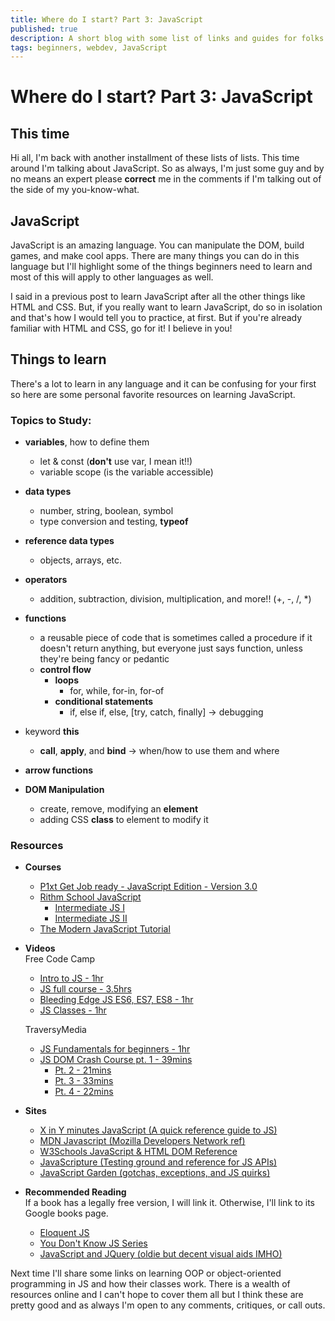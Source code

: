 ```yaml
---
title: Where do I start? Part 3: JavaScript
published: true
description: A short blog with some list of links and guides for folks starting out.
tags: beginners, webdev, JavaScript
---
```

# Where do I start? Part 3: JavaScript
## This time
Hi all, I'm back with another installment of these lists of lists. This time around I'm talking about JavaScript. So as always, I'm just some guy and by no means an expert please **correct** me in the comments if I'm talking out of the side of my you-know-what.
## JavaScript
JavaScript is an amazing language. You can manipulate the DOM, build games, and make cool apps. There are many things you can do in this language but I'll highlight some of the things beginners need to learn and most of this will apply to other languages as well.

I said in a previous post to learn JavaScript after all the other things like HTML and CSS. But, if you really want to learn JavaScript, do so in isolation and that's how I would tell you to practice, at first. But if you're already familiar with HTML and CSS, go for it! I believe in you!

## Things to learn
There's a lot to learn in any language and it can be confusing for your first so here are some personal favorite resources on learning JavaScript.
### Topics to Study:
- **variables**, how to define them
     - let & const (**don't** use var, I mean it!!)
     - variable scope (is the variable accessible)
- **data types**
     - number, string, boolean, symbol
     - type conversion and testing, **typeof**
- **reference data types**
     - objects, arrays, etc.
- **operators**
     - addition, subtraction, division, multiplication, and more!! (+, -, /, *)
- **functions**
     - a reusable piece of code that is sometimes called a procedure if it doesn't return anything, but everyone just says function, unless they're being fancy or pedantic
     - **control flow**
          - **loops**
               - for, while, for-in, for-of
          - **conditional statements**
               - if, else if, else, [try, catch, finally] -> debugging
- keyword **this**
     - **call**, **apply**, and **bind** -> when/how to use them and where
- **arrow functions**

- **DOM Manipulation**
     - create, remove, modifying an **element**
     - adding CSS **class** to element to modify it

### Resources
- **Courses**
     - [P1xt Get Job ready - JavaScript Edition - Version 3.0 ](https://github.com/P1xt/p1xt-guides/blob/master/job-ready-javascript-edition-3.0.md)
     - [Rithm School JavaScript](https://www.rithmschool.com/courses/javascript)
          - [Intermediate JS I](https://www.rithmschool.com/courses/intermediate-javascript)
          - [Intermediate JS II](https://www.rithmschool.com/courses/advanced-javascript-part-2)
     - [The Modern JavaScript Tutorial](https://javascript.info/)
- **Videos**   
     Free Code Camp
     - [Intro to JS - 1hr](https://www.youtube.com/watch?v=_y9oxzTGERs)
     - [JS full course - 3.5hrs](https://www.youtube.com/watch?v=PkZNo7MFNFg)
     - [Bleeding Edge JS ES6, ES7, ES8 - 1hr](https://www.youtube.com/watch?v=nZ1DMMsyVyI)
     - [JS Classes - 1hr](https://www.youtube.com/watch?v=2ZphE5HcQPQ)

     TraversyMedia
     - [JS Fundamentals for beginners - 1hr](https://www.youtube.com/watch?v=vEROU2XtPR8)
     - [JS DOM Crash Course pt. 1 - 39mins](https://www.youtube.com/watch?v=0ik6X4DJKCc)
          - [Pt. 2 - 21mins](https://www.youtube.com/watch?v=mPd2aJXCZ2g&t=3s)
          - [Pt. 3 - 33mins](https://www.youtube.com/watch?v=wK2cBMcDTss&t=3s)
          - [Pt. 4 - 22mins](https://www.youtube.com/watch?v=i37KVt_IcXw&t=3s)
- **Sites**    
     - [X in Y minutes JavaScript (A quick reference guide to JS)](https://learnxinyminutes.com/docs/javascript/)
     - [MDN Javascript (Mozilla Developers Network ref)](https://developer.mozilla.org/en-US/docs/Web/JavaScript)
     - [W3Schools JavaScript & HTML DOM Reference](https://www.w3schools.com/jsref/default.asp)
     - [JavaScripture (Testing ground and reference for JS APIs)](https://www.javascripture.com/)
     - [JavaScript Garden (gotchas, exceptions, and JS quirks)](http://bonsaiden.github.io/JavaScript-Garden/)
- **Recommended Reading**     
     If a book has a legally free version, I will link it. Otherwise, I'll link to its Google books page.
     - [Eloquent JS](https://eloquentjavascript.net/)
     - [You Don't Know JS Series](https://github.com/getify/You-Dont-Know-JS)
     - [JavaScript and JQuery (oldie but decent visual aids IMHO)](https://books.google.com/books/about/JavaScript_and_JQuery.html?id=LpctBAAAQBAJ)

Next time I'll share some links on learning OOP or object-oriented programming in JS and how their classes work. There is a wealth of resources online and I can't hope to cover them all but I think these are pretty good and as always I'm open to any comments, critiques, or call outs.